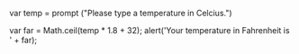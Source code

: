 var temp = prompt ("Please type a temperature in Celcius.")

var far = Math.ceil(temp * 1.8 + 32);
  alert('Your temperature in Fahrenheit is ' + far);
